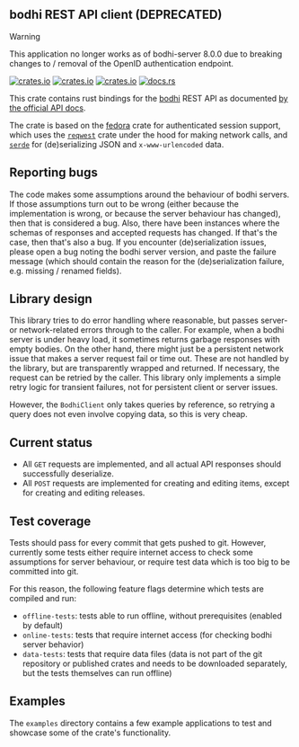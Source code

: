 ## bodhi REST API client (DEPRECATED)

> [!WARNING]
> This application no longer works as of bodhi-server 8.0.0 due to breaking
> changes to / removal of the OpenID authentication endpoint.

[![crates.io](https://img.shields.io/crates/v/bodhi.svg)](https://crates.io/crates/bodhi/)
[![crates.io](https://img.shields.io/crates/d/bodhi.svg)](https://crates.io/crates/bodhi/)
[![crates.io](https://img.shields.io/crates/l/bodhi.svg)](https://crates.io/crates/bodhi/)
[![docs.rs](https://docs.rs/bodhi/badge.svg)](https://docs.rs/bodhi/)

This crate contains rust bindings for the [bodhi] REST API as documented
[by the official API docs][bodhi-api].

[bodhi]: https://github.com/fedora-infra/bodhi
[bodhi-api]: https://bodhi.fedoraproject.org/docs/server_api/index.html#rest-api

The crate is based on the [fedora] crate for authenticated session support,
which uses the [`reqwest`][reqwest] crate under the hood for making network
calls, and [`serde`][serde] for (de)serializing JSON and `x-www-urlencoded`
data.

[fedora]: https://pagure.io/ironthree/fedora-rs
[reqwest]: https://github.com/seanmonstar/reqwest
[serde]: https://github.com/serde-rs/serde

## Reporting bugs

The code makes some assumptions around the behaviour of bodhi servers. If those
assumptions turn out to be wrong (either because the implementation is wrong, or
because the server behaviour has changed), then that is considered a bug. Also,
there have been instances where the schemas of responses and accepted requests
has changed. If that's the case, then that's also a bug. If you encounter
(de)serialization issues, please open a bug noting the bodhi server version, and
paste the failure message (which should contain the reason for the
(de)serialization failure, e.g. missing / renamed fields).

## Library design

This library tries to do error handling where reasonable, but passes server- or
network-related errors through to the caller. For example, when a bodhi server
is under heavy load, it sometimes returns garbage responses with empty bodies.
On the other hand, there might just be a persistent network issue that makes a
server request fail or time out. These are not handled by the library, but are
transparently wrapped and returned. If necessary, the request can be retried by
the caller. This library only implements a simple retry logic for transient
failures, not for persistent client or server issues.

However, the `BodhiClient` only takes queries by reference, so retrying a query
does not even involve copying data, so this is very cheap.

## Current status

- All `GET` requests are implemented, and all actual API responses should
  successfully deserialize.
- All `POST` requests are implemented for creating and editing items, except for
  creating and editing releases.

## Test coverage

Tests should pass for every commit that gets pushed to git. However, currently
some tests either require internet access to check some assumptions for server
behaviour, or require test data which is too big to be committed into git.

For this reason, the following feature flags determine which tests are compiled
and run:

- `offline-tests`: tests able to run offline, without prerequisites (enabled by
  default)
- `online-tests`: tests that require internet access (for checking bodhi server
  behavior)
- `data-tests`: tests that require data files (data is not part of the git
  repository or published crates and needs to be downloaded separately, but
  the tests themselves can run offline)

## Examples

The `examples` directory contains a few example applications to test and
showcase some of the crate's functionality.

